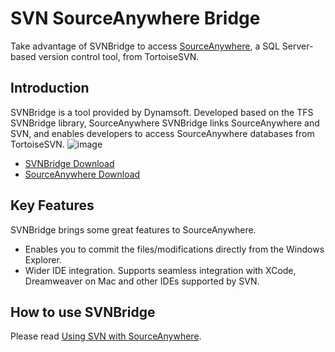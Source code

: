 SVN SourceAnywhere Bridge
=========================
Take advantage of SVNBridge to access [SourceAnywhere][1], a SQL Server-based version control tool, from TortoiseSVN.

Introduction
------------
SVNBridge is a tool provided by Dynamsoft. Developed based on the TFS SVNBridge library, SourceAnywhere SVNBridge links SourceAnywhere and SVN, and enables developers to access SourceAnywhere databases from TortoiseSVN.
![image](http://kb.dynamsoft.com/images/sawstd/SAWSVNBridge.New.png)
- [SVNBridge Download][2]
- [SourceAnywhere Download][3]

Key Features
------------
SVNBridge brings some great features to SourceAnywhere.
- Enables you to commit the files/modifications directly from the Windows Explorer.
- Wider IDE integration. Supports seamless integration with XCode, Dreamweaver on Mac and other IDEs supported by SVN.

How to use SVNBridge
--------------------
Please read [Using SVN with SourceAnywhere][4].



[1]:http://www.dynamsoft.com/Products/version-control-source-control-sourceanywhere.aspx
[2]:http://www.dynamsoft.com/download/Support/SAW/SAWTools/saw_svnbridge.zip
[3]:https://www.dynamsoft.com/Secure/Register_ClientInfo.aspx?productName=SAWstandalone&from=FromDownload
[4]:http://kb.dynamsoft.com/questions/750/Using+SVN+with+SourceAnywhere
